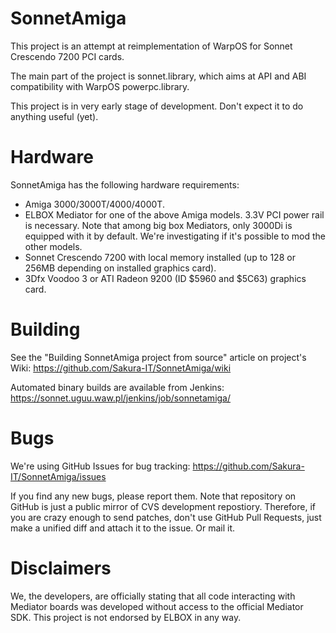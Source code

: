 SonnetAmiga
===========

This project is an attempt at reimplementation of WarpOS for Sonnet Crescendo
7200 PCI cards.

The main part of the project is sonnet.library, which aims at API and ABI
compatibility with WarpOS powerpc.library.

This project is in very early stage of development. Don't expect it to do
anything useful (yet).

# Hardware

SonnetAmiga has the following hardware requirements:
- Amiga 3000/3000T/4000/4000T.
- ELBOX Mediator for one of the above Amiga models. 3.3V PCI power rail is 
  necessary. Note that among big box Mediators, only 3000Di is equipped with 
  it by default. We're investigating if it's possible to mod the other models.
- Sonnet Crescendo 7200 with local memory installed (up to 128 or 256MB
  depending on installed graphics card).
- 3Dfx Voodoo 3 or ATI Radeon 9200 (ID $5960 and $5C63) graphics card.

# Building

See the "Building SonnetAmiga project from source" article on project's Wiki:
https://github.com/Sakura-IT/SonnetAmiga/wiki

Automated binary builds are available from Jenkins: https://sonnet.uguu.waw.pl/jenkins/job/sonnetamiga/

# Bugs

We're using GitHub Issues for bug tracking:
https://github.com/Sakura-IT/SonnetAmiga/issues

If you find any new bugs, please report them. Note that repository on GitHub
is just a public mirror of CVS development repostiory. Therefore, if you are
crazy enough to send patches, don't use GitHub Pull Requests, just make a
unified diff and attach it to the issue. Or mail it.

# Disclaimers

We, the developers, are officially stating that all code interacting with 
Mediator boards was developed without access to the official Mediator SDK.
This project is not endorsed by ELBOX in any way.


